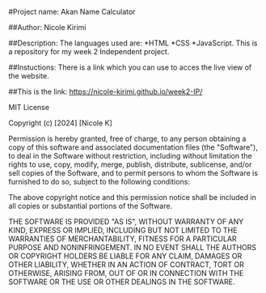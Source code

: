 #Project name: Akan Name Calculator

##Author: Nicole Kirimi 

##Description: The languages used are: *HTML *CSS *JavaScript.
This is a repository for my week 2 Independent project. 

##Instuctions: There is a link which you can use to acces the live view of the website. 

##This is the link: https://nicole-kirimi.github.io/week2-IP/

MIT License

Copyright (c) [2024] [Nicole K]

Permission is hereby granted, free of charge, to any person obtaining a copy
of this software and associated documentation files (the "Software"), to deal
in the Software without restriction, including without limitation the rights
to use, copy, modify, merge, publish, distribute, sublicense, and/or sell
copies of the Software, and to permit persons to whom the Software is
furnished to do so, subject to the following conditions:

The above copyright notice and this permission notice shall be included in all
copies or substantial portions of the Software.

THE SOFTWARE IS PROVIDED "AS IS", WITHOUT WARRANTY OF ANY KIND, EXPRESS OR
IMPLIED, INCLUDING BUT NOT LIMITED TO THE WARRANTIES OF MERCHANTABILITY,
FITNESS FOR A PARTICULAR PURPOSE AND NONINFRINGEMENT. IN NO EVENT SHALL THE
AUTHORS OR COPYRIGHT HOLDERS BE LIABLE FOR ANY CLAIM, DAMAGES OR OTHER
LIABILITY, WHETHER IN AN ACTION OF CONTRACT, TORT OR OTHERWISE, ARISING FROM,
OUT OF OR IN CONNECTION WITH THE SOFTWARE OR THE USE OR OTHER DEALINGS IN THE
SOFTWARE.